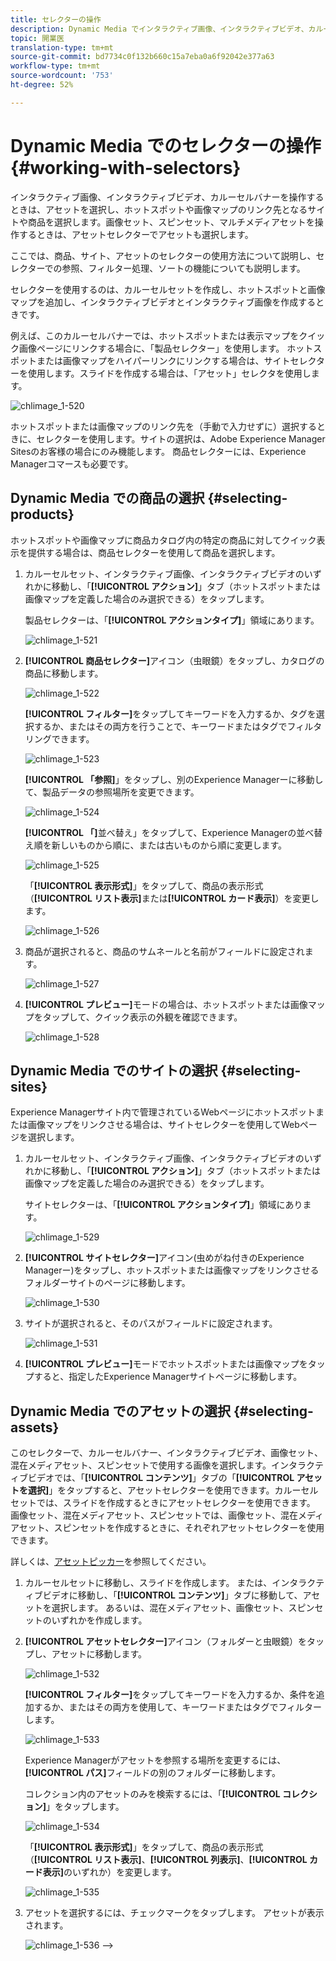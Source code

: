 ```yaml
---
title: セレクターの操作
description: Dynamic Media でインタラクティブ画像、インタラクティブビデオ、カルーセルバナーのアセットを選択する方法について説明します。
topic: 開業医
translation-type: tm+mt
source-git-commit: bd7734c0f132b660c15a7eba0a6f92042e377a63
workflow-type: tm+mt
source-wordcount: '753'
ht-degree: 52%

---
```



# Dynamic Media でのセレクターの操作 {#working-with-selectors}

インタラクティブ画像、インタラクティブビデオ、カルーセルバナーを操作するときは、アセットを選択し、ホットスポットや画像マップのリンク先となるサイトや商品を選択します。画像セット、スピンセット、マルチメディアセットを操作するときは、アセットセレクターでアセットも選択します。

ここでは、商品、サイト、アセットのセレクターの使用方法について説明し、セレクターでの参照、フィルター処理、ソートの機能についても説明します。

セレクターを使用するのは、カルーセルセットを作成し、ホットスポットと画像マップを追加し、インタラクティブビデオとインタラクティブ画像を作成するときです。

例えば、このカルーセルバナーでは、ホットスポットまたは表示マップをクイック画像ページにリンクする場合に、「製品セレクター」を使用します。 ホットスポットまたは画像マップをハイパーリンクにリンクする場合は、サイトセレクターを使用します。スライドを作成する場合は、「アセット」セレクタを使用します。

![chlimage_1-520](assets/chlimage_1-520.png)

ホットスポットまたは画像マップのリンク先を（手動で入力せずに）選択するときに、セレクターを使用します。サイトの選択は、Adobe Experience Manager Sitesのお客様の場合にのみ機能します。 商品セレクターには、Experience Managerコマースも必要です。

## Dynamic Media での商品の選択 {#selecting-products}

ホットスポットや画像マップに商品カタログ内の特定の商品に対してクイック表示を提供する場合は、商品セレクターを使用して商品を選択します。

1. カルーセルセット、インタラクティブ画像、インタラクティブビデオのいずれかに移動し、「**[!UICONTROL アクション]**」タブ（ホットスポットまたは画像マップを定義した場合のみ選択できる）をタップします。

   製品セレクターは、「**[!UICONTROL アクションタイプ]**」領域にあります。

   ![chlimage_1-521](assets/chlimage_1-521.png)

1. **[!UICONTROL 商品セレクター]**&#x200B;アイコン（虫眼鏡）をタップし、カタログの商品に移動します。

   ![chlimage_1-522](assets/chlimage_1-522.png)

   **[!UICONTROL フィルター]**&#x200B;をタップしてキーワードを入力するか、タグを選択するか、またはその両方を行うことで、キーワードまたはタグでフィルタリングできます。

   ![chlimage_1-523](assets/chlimage_1-523.png)

   **[!UICONTROL 「参照]**」をタップし、別のExperience Managerーに移動して、製品データの参照場所を変更できます。

   ![chlimage_1-524](assets/chlimage_1-524.png)

   **[!UICONTROL 「]**&#x200B;並べ替え」をタップして、Experience Managerの並べ替え順を新しいものから順に、または古いものから順に変更します。

   ![chlimage_1-525](assets/chlimage_1-525.png)

   「**[!UICONTROL 表示形式]**」をタップして、商品の表示形式（**[!UICONTROL リスト表示]**&#x200B;または&#x200B;**[!UICONTROL カード表示]**）を変更します。

   ![chlimage_1-526](assets/chlimage_1-526.png)

1. 商品が選択されると、商品のサムネールと名前がフィールドに設定されます。

   ![chlimage_1-527](assets/chlimage_1-527.png)

1. **[!UICONTROL プレビュー]**&#x200B;モードの場合は、ホットスポットまたは画像マップをタップして、クイック表示の外観を確認できます。

   ![chlimage_1-528](assets/chlimage_1-528.png)

## Dynamic Media でのサイトの選択 {#selecting-sites}

Experience Managerサイト内で管理されているWebページにホットスポットまたは画像マップをリンクさせる場合は、サイトセレクターを使用してWebページを選択します。

1. カルーセルセット、インタラクティブ画像、インタラクティブビデオのいずれかに移動し、「**[!UICONTROL アクション]**」タブ（ホットスポットまたは画像マップを定義した場合のみ選択できる）をタップします。

   サイトセレクターは、「**[!UICONTROL アクションタイプ]**」領域にあります。

   ![chlimage_1-529](assets/chlimage_1-529.png)

1. **[!UICONTROL サイトセレクター]**&#x200B;アイコン(虫めがね付きのExperience Managerー)をタップし、ホットスポットまたは画像マップをリンクさせるフォルダーサイトのページに移動します。

   ![chlimage_1-530](assets/chlimage_1-530.png)

1. サイトが選択されると、そのパスがフィールドに設定されます。

   ![chlimage_1-531](assets/chlimage_1-531.png)

1. **[!UICONTROL プレビュー]**&#x200B;モードでホットスポットまたは画像マップをタップすると、指定したExperience Managerサイトページに移動します。

## Dynamic Media でのアセットの選択 {#selecting-assets}

このセレクターで、カルーセルバナー、インタラクティブビデオ、画像セット、混在メディアセット、スピンセットで使用する画像を選択します。インタラクティブビデオでは、「**[!UICONTROL コンテンツ]**」タブの「**[!UICONTROL アセットを選択]**」をタップすると、アセットセレクターを使用できます。カルーセルセットでは、スライドを作成するときにアセットセレクターを使用できます。 画像セット、混在メディアセット、スピンセットでは、画像セット、混在メディアセット、スピンセットを作成するときに、それぞれアセットセレクターを使用できます。

詳しくは、[アセットピッカー](/help/assets/search-assets.md#assetselector)を参照してください。

1. カルーセルセットに移動し、スライドを作成します。 または、インタラクティブビデオに移動し、「**[!UICONTROL コンテンツ]**」タブに移動して、アセットを選択します。 あるいは、混在メディアセット、画像セット、スピンセットのいずれかを作成します。
1. **[!UICONTROL アセットセレクター]**&#x200B;アイコン（フォルダーと虫眼鏡）をタップし、アセットに移動します。

   ![chlimage_1-532](assets/chlimage_1-532.png)

   **[!UICONTROL フィルター]**&#x200B;をタップしてキーワードを入力するか、条件を追加するか、またはその両方を使用して、キーワードまたはタグでフィルターします。

   ![chlimage_1-533](assets/chlimage_1-533.png)

   Experience Managerがアセットを参照する場所を変更するには、**[!UICONTROL パス]**&#x200B;フィールドの別のフォルダーに移動します。

   コレクション内のアセットのみを検索するには、「**[!UICONTROL コレクション]**」をタップします。

   ![chlimage_1-534](assets/chlimage_1-534.png)

   「**[!UICONTROL 表示形式]**」をタップして、商品の表示形式（**[!UICONTROL リスト表示]**、**[!UICONTROL 列表示]**、**[!UICONTROL カード表示]**&#x200B;のいずれか）を変更します。

   ![chlimage_1-535](assets/chlimage_1-535.png)

1. アセットを選択するには、チェックマークをタップします。 アセットが表示されます。

   ![chlimage_1-536](assets/chlimage_1-536.png)
-->
